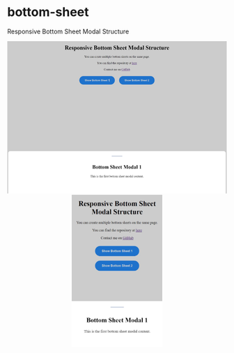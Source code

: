 # bottom-sheet
 Responsive Bottom Sheet Modal Structure

<div style="text-align:center;">
 <img src="images/example-1.jpg" alt="desktop" style="height:350px;">
 <img src="images/example-2.jpg" alt="mobile" style="height:350px;">
</div>
